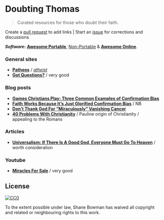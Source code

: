 
# Doubting Thomas

> Curated resources for those who doubt their faith.

Create a [pull request](https://github.com/shnbwmn/doubting-thomas/pulls) to add links | Start an [issue](https://github.com/shnbwmn/doubting-thomas/issues) for corrections and discussions

**_Software:_** [**Awesome Portable**](https://github.com/shnbwmn/awesome-portable/blob/master/README.md#religion), [Non-Portable](https://github.com/shnbwmn/awesome-portable/blob/master/Non-Portable.md#religion) & [**Awesome Online**](https://github.com/shnbwmn/awesome-online/blob/master/README.md#bible-study).

### General sites

* [**Patheos**](http://www.patheos.com/) / [*atheist*](http://www.patheos.com/Atheist)
* [**Got Questions?**](http://www.gotquestions.org/) / very good

### Blog posts

* [**Games Christians Play: Three Common Examples of Confirmation Bias**](http://www.patheos.com/blogs/godlessindixie/2014/05/22/games-christians-play-three-common-examples-of-confirmation-bias/)
* [**Faith Works Because It’s Just Glorified Confirmation Bias**](http://www.patheos.com/blogs/barrierbreaker/faithglorification-of-confirmation-bias/) / NB
* [**Don’t Thank God For “Miraculously” Vanishing Cancer**](http://www.patheos.com/blogs/barrierbreaker/dont-thank-god-for-miraculously-vanishing-cancer/)
* [**40 Problems With Christianity**](http://www.patheos.com/blogs/friendlyatheist/2014/08/26/40-problems-with-christianity/) / Pauline origin of Christianity / appealing to the Romans

### Articles

* [**Universalism: If There Is A Good God, Everyone Must Go To Heaven**](http://www.vexen.co.uk/religion/universalism.html) / worth consideration

### Youtube

* [**Miracles For Sale**](https://www.youtube.com/watch?v=iuP5uOI7Xwc) / very good

## License

[![CC0](http://i.creativecommons.org/p/zero/1.0/88x31.png)](http://creativecommons.org/publicdomain/zero/1.0/)

To the extent possible under law, Shane Bowman has waived all copyright and related or neighbouring rights to this work.


